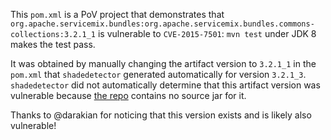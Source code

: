 This `pom.xml` is a PoV project that demonstrates that `org.apache.servicemix.bundles:org.apache.servicemix.bundles.commons-collections:3.2.1_1` is vulnerable to `CVE-2015-7501`: `mvn test` under JDK 8 makes the test pass.

It was obtained by manually changing the artifact version to `3.2.1_1` in the `pom.xml` that `shadedetector` generated automatically for version `3.2.1_3`. `shadedetector` did not automatically determine that this artifact version was vulnerable because [the repo](https://repo1.maven.org/maven2/org/apache/servicemix/bundles/org.apache.servicemix.bundles.commons-collections/3.2.1_1/) contains no source jar for it.

Thanks to @darakian for noticing that this version exists and is likely also vulnerable!
